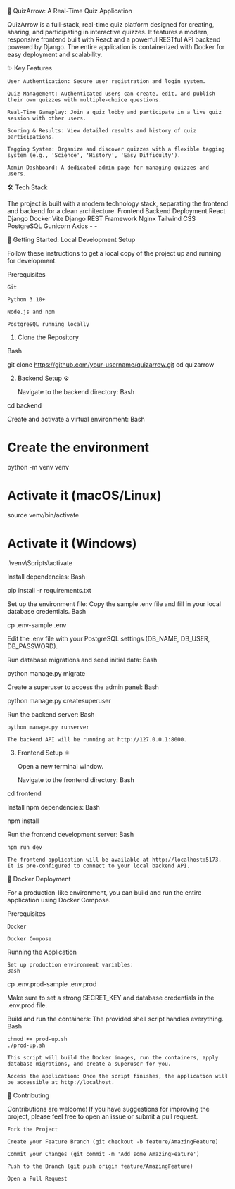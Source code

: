 🚀 QuizArrow: A Real-Time Quiz Application

QuizArrow is a full-stack, real-time quiz platform designed for creating, sharing, and participating in interactive quizzes. It features a modern, responsive frontend built with React and a powerful RESTful API backend powered by Django. The entire application is containerized with Docker for easy deployment and scalability.

✨ Key Features

    User Authentication: Secure user registration and login system.

    Quiz Management: Authenticated users can create, edit, and publish their own quizzes with multiple-choice questions.

    Real-Time Gameplay: Join a quiz lobby and participate in a live quiz session with other users.

    Scoring & Results: View detailed results and history of quiz participations.

    Tagging System: Organize and discover quizzes with a flexible tagging system (e.g., 'Science', 'History', 'Easy Difficulty').

    Admin Dashboard: A dedicated admin page for managing quizzes and users.

🛠️ Tech Stack

The project is built with a modern technology stack, separating the frontend and backend for a clean architecture.
Frontend	Backend	Deployment
React	Django	Docker
Vite	Django REST Framework	Nginx
Tailwind CSS	PostgreSQL	Gunicorn
Axios	-	-

🏁 Getting Started: Local Development Setup

Follow these instructions to get a local copy of the project up and running for development.

Prerequisites

    Git

    Python 3.10+

    Node.js and npm

    PostgreSQL running locally

1. Clone the Repository

Bash

git clone https://github.com/your-username/quizarrow.git
cd quizarrow

2. Backend Setup ⚙️

    Navigate to the backend directory:
    Bash

cd backend

Create and activate a virtual environment:
Bash

# Create the environment
python -m venv venv

# Activate it (macOS/Linux)
source venv/bin/activate

# Activate it (Windows)
.\venv\Scripts\activate

Install dependencies:
Bash

pip install -r requirements.txt

Set up the environment file: Copy the sample .env file and fill in your local database credentials.
Bash

cp .env-sample .env

Edit the .env file with your PostgreSQL settings (DB_NAME, DB_USER, DB_PASSWORD).

Run database migrations and seed initial data:
Bash

python manage.py migrate

Create a superuser to access the admin panel:
Bash

python manage.py createsuperuser

Run the backend server:
Bash

    python manage.py runserver

    The backend API will be running at http://127.0.0.1:8000.

3. Frontend Setup ⚛️

    Open a new terminal window.

    Navigate to the frontend directory:
    Bash

cd frontend

Install npm dependencies:
Bash

npm install

Run the frontend development server:
Bash

    npm run dev

    The frontend application will be available at http://localhost:5173. It is pre-configured to connect to your local backend API.

🐳 Docker Deployment

For a production-like environment, you can build and run the entire application using Docker Compose.

Prerequisites

    Docker

    Docker Compose

Running the Application

    Set up production environment variables:
    Bash

cp .env.prod-sample .env.prod

Make sure to set a strong SECRET_KEY and database credentials in the .env.prod file.

Build and run the containers: The provided shell script handles everything.
Bash

    chmod +x prod-up.sh
    ./prod-up.sh

    This script will build the Docker images, run the containers, apply database migrations, and create a superuser for you.

    Access the application: Once the script finishes, the application will be accessible at http://localhost.

🤝 Contributing

Contributions are welcome! If you have suggestions for improving the project, please feel free to open an issue or submit a pull request.

    Fork the Project

    Create your Feature Branch (git checkout -b feature/AmazingFeature)

    Commit your Changes (git commit -m 'Add some AmazingFeature')

    Push to the Branch (git push origin feature/AmazingFeature)

    Open a Pull Request
